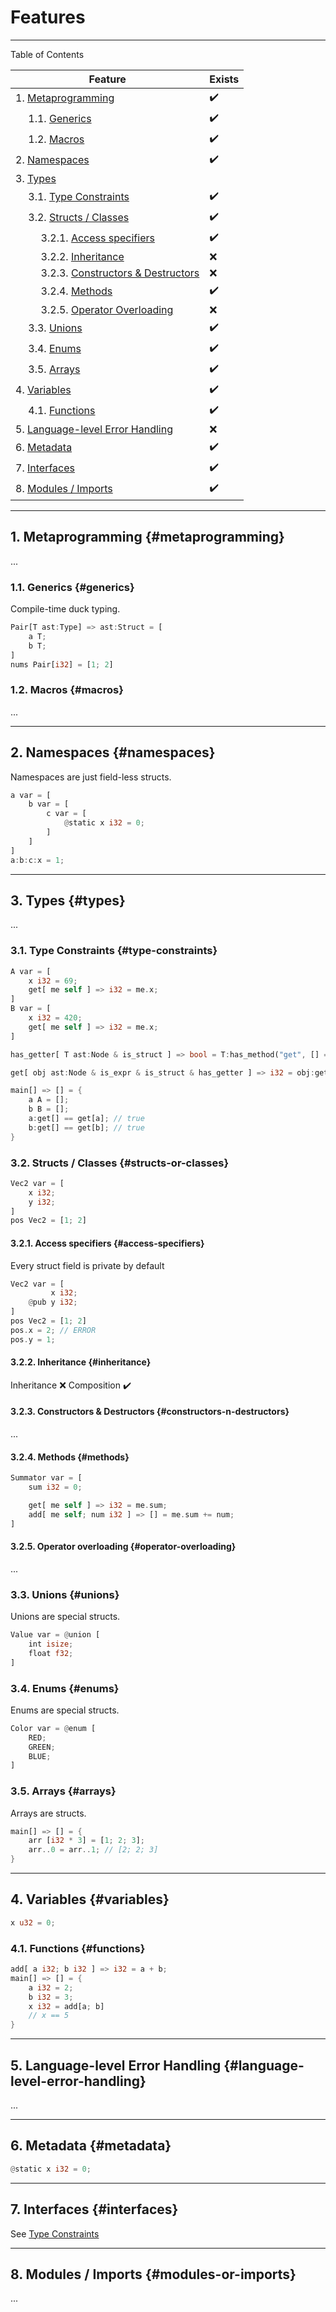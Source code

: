 # Features

---

Table of Contents

| Feature                                                                        | Exists |
| ------------------------------------------------------------------------------ | ------ |
| 1. [Metaprogramming](#metaprogramming)                                         | ✔️     |
| &emsp; 1.1. [Generics](#generics)                                              | ✔️     |
| &emsp; 1.2. [Macros](#macros)                                                  | ✔️     |
| 2. [Namespaces](#namespaces)                                                   | ✔️     |
| 3. [Types](#types)                                                             |
| &emsp; 3.1. [Type Constraints](#type-constraints)                              | ✔️     |
| &emsp; 3.2. [Structs / Classes](#structs-or-classes)                           | ✔️     |
| &emsp; &emsp; 3.2.1. [Access specifiers](#access-specifiers)                   | ✔️     |
| &emsp; &emsp; 3.2.2. [Inheritance](#inheritance)                               | ❌     |
| &emsp; &emsp; 3.2.3. [Constructors & Destructors](#constructors-n-destructors) | ❌     |
| &emsp; &emsp; 3.2.4. [Methods](#methods)                                       | ✔️     |
| &emsp; &emsp; 3.2.5. [Operator Overloading](#operator-overloading)             | ❌     |
| &emsp; 3.3. [Unions](#unions)                                                  | ✔️     |
| &emsp; 3.4. [Enums](#enums)                                                    | ✔️     |
| &emsp; 3.5. [Arrays](#arrays)                                                  | ✔️     |
| 4. [Variables](#variables)                                                     | ✔️     |
| &emsp; 4.1. [Functions](#functions)                                            | ✔️     |
| 5. [Language-level Error Handling](#language-level-error-handling)             | ❌     |
| 6. [Metadata](#metadata)                                                       | ✔️     |
| 7. [Interfaces](#interfaces)                                                   | ✔️     |
| 8. [Modules / Imports](#modules-or-imports)                                    | ✔️     |

---

## 1. Metaprogramming {#metaprogramming}

...

### 1.1. Generics {#generics}

Compile-time duck typing.

```rust
Pair[T ast:Type] => ast:Struct = [
    a T;
    b T;
]
nums Pair[i32] = [1; 2]
```

### 1.2. Macros {#macros}

...

---

## 2. Namespaces {#namespaces}

Namespaces are just field-less structs.

```rust
a var = [
    b var = [
        c var = [
            @static x i32 = 0;
        ]
    ]
]
a:b:c:x = 1;
```

---

## 3. Types {#types}

...

### 3.1. Type Constraints {#type-constraints}

```rust
A var = [
    x i32 = 69;
    get[ me self ] => i32 = me.x;
]
B var = [
    x i32 = 420;
    get[ me self ] => i32 = me.x;
]

has_getter[ T ast:Node & is_struct ] => bool = T:has_method("get", [] => i32);

get[ obj ast:Node & is_expr & is_struct & has_getter ] => i32 = obj:get[];

main[] => [] = {
    a A = [];
    b B = [];
    a:get[] == get[a]; // true
    b:get[] == get[b]; // true
}

```

### 3.2. Structs / Classes {#structs-or-classes}

```rust
Vec2 var = [
    x i32;
    y i32;
]
pos Vec2 = [1; 2]
```

#### 3.2.1. Access specifiers {#access-specifiers}

Every struct field is private by default

```rust
Vec2 var = [
         x i32;
    @pub y i32;
]
pos Vec2 = [1; 2]
pos.x = 2; // ERROR
pos.y = 1;
```

#### 3.2.2. Inheritance {#inheritance}

Inheritance ❌
Composition ✔️

#### 3.2.3. Constructors & Destructors {#constructors-n-destructors}

...

#### 3.2.4. Methods {#methods}

```rust
Summator var = [
    sum i32 = 0;

    get[ me self ] => i32 = me.sum;
    add[ me self; num i32 ] => [] = me.sum += num;
]
```

#### 3.2.5. Operator overloading {#operator-overloading}

...

### 3.3. Unions {#unions}

Unions are special structs.

```rust
Value var = @union [
    int isize;
    float f32;
]
```

### 3.4. Enums {#enums}

Enums are special structs.

```rust
Color var = @enum [
    RED;
    GREEN;
    BLUE;
]
```

### 3.5. Arrays {#arrays}

Arrays are structs.

```rust
main[] => [] = {
    arr [i32 * 3] = [1; 2; 3];
    arr..0 = arr..1; // [2; 2; 3]
}
```

---

## 4. Variables {#variables}

```rust
x u32 = 0;
```

### 4.1. Functions {#functions}

```rust
add[ a i32; b i32 ] => i32 = a + b;
main[] => [] = {
    a i32 = 2;
    b i32 = 3;
    x i32 = add[a; b]
    // x == 5
}
```

---

## 5. Language-level Error Handling {#language-level-error-handling}

...

---

## 6. Metadata {#metadata}

```rust
@static x i32 = 0;
```

---

## 7. Interfaces {#interfaces}

See [Type Constraints](#type-constraints)

---

## 8. Modules / Imports {#modules-or-imports}

...
